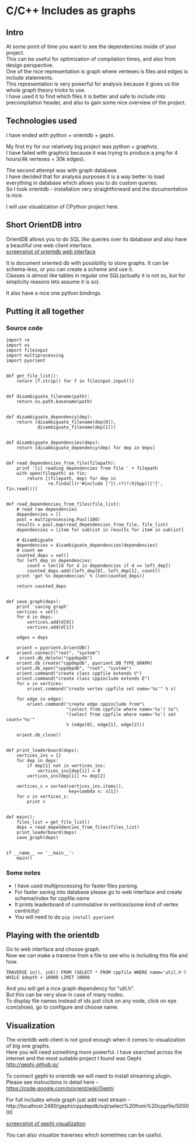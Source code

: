 # C/C++ Includes as graphs #
## Intro ##
At some point of time you want to see the dependencies inside of your project.  
This can be useful for optimization of compilation times, and also from design perspective.  
One of the nice representation is graph where vertexes is files and edges is include statements.  
This representation is very powerful for analysis because it gives us the whole graph theory tricks to use.  
I have used it to find which files it is better and safe to include into precompilation header, and also to gain some nice overview of the project.  

## Technologies used ##
I have ended with python + orientdb + gephi.  

My first try for our relatively big project was python + graphviz.  
I have failed with graphviz because it was trying to produce a png for 4 hours(4k vertexes + 30k edges).  

The second attempt was with graph database.  
I have decided that for analysis purposes it is a way better to load everything in database which allows you to do custom queries.  
So I took orientdb - installation very straightforward and the documentation is nice.

I will use visualization of CPython project here.  

## Short OrientDB intro ##
OrientDB allows you to do SQL like queries over its database and also have a beautiful one web client interface.  
[screenshot of orientdb web interface](../sources/includes_graph/orientdb_screenshot.png)  

It is document oriented db with possibility to store graphs. It can be schema-less, or you can create a scheme and use it.  
Classes is almost like tables in regular one SQL(actually it is not so, but for simplicity reasons lets assume it is so).   

It also have a nice one python bindings.  

## Putting it all together ##
### Source code ###

    import re
    import os
    import fileinput
    import multiprocessing
    import pyorient


    def get_file_list():
        return [f.strip() for f in fileinput.input()]


    def disambiguate_filename(path):
        return os.path.basename(path)


    def disambiguate_dependency(dep):
        return (disambiguate_filename(dep[0]),
                disambiguate_filename(dep[1]))


    def disambiguate_dependencies(deps):
        return [disambiguate_dependency(dep) for dep in deps]


    def read_dependencies_from_file(filepath):
        print '[i] reading dependencies from file ' + filepath
        with open(filepath) as fin:
            return [(filepath, dep) for dep in
                    re.findall(r'#include ["](.+?(?:h|hpp))["]', fin.read())]


    def read_dependencies_from_files(file_list):
        # read raw dependencies
        dependencies = []
        pool = multiprocessing.Pool(100)
        results = pool.map(read_dependencies_from_file, file_list)
        dependencies = [item for sublist in results for item in sublist]

        # disambiguate
        dependencies = disambiguate_dependencies(dependencies)
        # count em
        counted_deps = set()
        for left_dep in dependencies:
            count = len([d for d in dependencies if d == left_dep])
            counted_deps.add((left_dep[0], left_dep[1], count))
        print 'got %s dependencies' % (len(counted_deps))

        return counted_deps


    def save_graph(deps):
        print 'saving graph'
        vertices = set()
        for d in deps:
            vertices.add(d[0])
            vertices.add(d[1])

        edges = deps

        orient = pyorient.OrientDB()
        orient.connect("root", "system")
    #    orient.db_delete("cppdepdb")
        orient.db_create("cppdepdb", pyorient.DB_TYPE_GRAPH)
        orient.db_open("cppdepdb", "root", "system")
        orient.command("create class cppfile extends V")
        orient.command("create class cppinclude extends E")
        for v in vertices:
            orient.command("create vertex cppfile set name='%s'" % v)

        for edge in edges:
            orient.command("create edge cppinclude from"\
                           "(select from cppfile where name='%s') to"\
                           "(select from cppfile where name='%s') set count='%s'"
                           % (edge[0], edge[1], edge[2]))

        orient.db_close()


    def print_leaderboard(deps):
        vertices_ins = {}
        for dep in deps:
            if dep[1] not in vertices_ins:
                vertices_ins[dep[1]] = 0
            vertices_ins[dep[1]] += dep[2]

        vertices_s = sorted(vertices_ins.items(),
                            key=lambda x: x[1])
        for v in vertices_s:
            print v


    def main():
        files_list = get_file_list()
        deps = read_dependencies_from_files(files_list)
        print_leaderboard(deps)
        save_graph(deps)


    if __name__ == '__main__':
        main()


### Some notes ###

* I have used multiprocessing for faster files parsing.
* For faster saving into database please go to web interface and create schema/index for cppfile.name
* It prints leaderboard of cummulative in vertices(some kind of vertex centricity)
* You will need to do `pip install pyorient`

## Playing with the orientdb ##
Go to web interface and choose graph.  
Now we can make a traverse from a file to see who is including this file and how.  

    TRAVERSE in(), inE() FROM (SELECT * FROM cppfile WHERE name='util.h') WHILE $depth < 10000 LIMIT 10000

And you will get a nice graph dependency for "util.h".  
But this can be very slow in case of many nodes.  
To display file names instead of ids just click on any node, click on eye icon(show), go to configure and choose name.  

## Visualization ##
The orientdb web client is not good enough when it comes to visualization of big one graphs.  
Here you will need something more powerful. I have searched across the internet and the most suitable project I found was Gephi.  
http://gephi.github.io/

To connect gephi to orientdb we will need to install streaming plugin.  
Please see instructions in detail here - https://code.google.com/p/orient/wiki/Gephi

For full includes whole graph  just add next stream -
    http://localhost:2480/gephi/cppdepdb/sql/select%20from%20cppfile/500000


[screenshot of gephi visualization](../sources/includes_graph/gephi_screenshot.png)  

You can also visualize traverses which sometimes can be useful.  

